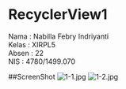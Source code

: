 # RecyclerView1
Nama  : Nabilla Febry Indriyanti <br>
Kelas : XIRPL5 <br>
Absen : 22 <br>
NIS : 4780/1499.070 <br> 

##ScreenShot
![1-1.jpg](https://s15.postimg.org/lguxxvft7/1_1.jpg)
![1-2.jpg](https://s22.postimg.org/tcs662129/1_2.jpg)
